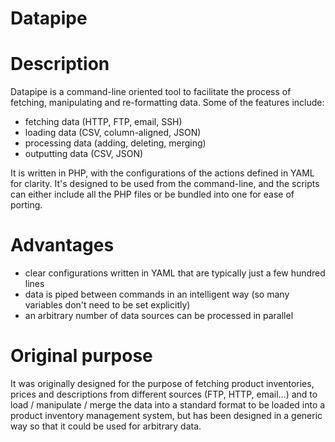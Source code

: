 Datapipe
========


# Description

Datapipe is a command-line oriented tool to facilitate the process of fetching, manipulating and re-formatting
data. Some of the features include:

- fetching data (HTTP, FTP, email, SSH)
- loading data (CSV, column-aligned, JSON)
- processing data (adding, deleting, merging)
- outputting data (CSV, JSON)

It is written in PHP, with the configurations of the actions defined in YAML for clarity. It's designed to be
used from the command-line, and the scripts can either include all the PHP files or be bundled into one for
ease of porting.


# Advantages

- clear configurations written in YAML that are typically just a few hundred lines
- data is piped between commands in an intelligent way (so many variables don't need to be set explicitly)
- an arbitrary number of data sources can be processed in parallel



# Original purpose

It was originally designed for the purpose of fetching product inventories, prices and descriptions from
different sources (FTP, HTTP, email...) and to load / manipulate / merge the data into a standard format to be
loaded into a product inventory management system, but has been designed in a generic way so that it could be
used for arbitrary data.